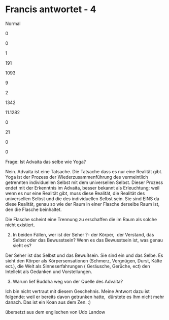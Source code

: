 # Francis antwortet - 4

Normal

0

0

1

191

1093

9

2

1342

11.1282

0

21

0

0

Frage: Ist Advaita das selbe wie Yoga?

Nein. Advaita ist eine Tatsache. Die Tatsache dass es nur eine Realit&auml;t gibt. Yoga ist der Prozess der Wiederzusammenf&uuml;hrung des vermeintlich getrennten individuellen Selbst mit dem universellen Selbst. Dieser Prozess endet mit der Erkenntnis im Advaita, besser bekannt als Erleuchtung; weil wenn es nur eine Realit&auml;t gibt, muss diese Realit&auml;t, die Realit&auml;t des universellen Selbst und die des individuellen Selbst sein. Sie sind EINS da diese Realit&auml;t, genau so wie der Raum in einer Flasche derselbe Raum ist, den die Flasche beinhaltet. 

Die Flasche scheint eine Trennung zu erschaffen die im Raum als solche nicht existiert.

2. In beiden F&auml;llen, wer ist der Seher ?- der K&ouml;rper,&nbsp; der Verstand, das Selbst oder das Bewusstsein? Wenn es das Bewusstsein ist, was genau sieht es?

Der Seher ist das Selbst und das Bewu&szlig;sein. Sie sind ein und das Selbe. Es sieht den K&ouml;rper als K&ouml;rpersensationen (Schmerz, Vergn&uuml;gen, Durst, K&auml;lte ect.), die Welt als Sinneserfahrungen ( Ger&auml;usche, Ger&uuml;che, ect) den Intellekt als Gedanken und Vorstellungen.

3. Warum lief Buddha weg von der Quelle des Advaita?

Ich bin nicht vertraut mit diesem Geschehnis. Meine Antwort dazu ist folgende: weil er bereits davon getrunken hatte,&nbsp; d&uuml;rstete es Ihm nicht mehr danach. Das ist ein Koan aus dem Zen. :) 

&uuml;bersetzt aus dem englischen von Udo Landow

